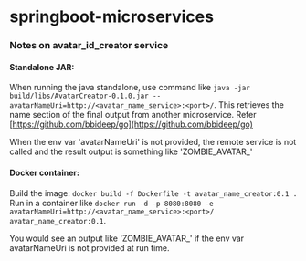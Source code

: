# springboot-microservices

### Notes on avatar_id_creator service

#### Standalone JAR:
When running the java standalone, use command like ```java -jar build/libs/AvatarCreator-0.1.0.jar --avatarNameUri=http://<avatar_name_service>:<port>/```. This retrieves the name section of the final output from another microservice.    Refer [https://github.com/bbideep/go](https://github.com/bbideep/go)   

When the env var 'avatarNameUri' is not provided, the remote service is not called and the result output is something like 'ZOMBIE_AVATAR_<randomnumber>'
  
#### Docker container:
Build the image: ```docker build -f Dockerfile -t avatar_name_creator:0.1 .```   
Run in a container like ```docker run -d -p 8080:8080 -e avatarNameUri=http://<avatar_name_service>:<port>/ avatar_name_creator:0.1```. 

You would see an output like 'ZOMBIE_AVATAR_<randomnumber>' if the env var avatarNameUri is not provided at run time.
